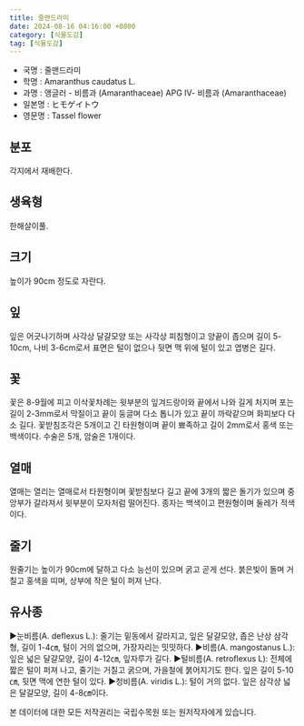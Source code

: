 ```yaml
---
title: 줄맨드라미
date: 2024-08-16 04:16:00 +0800
category: [식물도감]
tag: [식물도감]
---
```




- 국명 : 줄맨드라미
- 학명 : Amaranthus caudatus L.
- 과명 : 앵글러 - 비름과 (Amaranthaceae) APG Ⅳ- 비름과 (Amaranthaceae)
- 일본명 : ヒモゲイトウ
- 영문명 : Tassel flower


## 분포
각지에서 재배한다.
## 생육형
한해살이풀.
## 크기
높이가 90cm 정도로 자란다.
## 잎
잎은 어긋나기하며 사각상 달걀모양 또는 사각상 피침형이고 양끝이 좁으며 길이 5-10cm, 나비 3-6cm로서 표면은 털이 없으나 뒷면 맥 위에 털이 있고 엽병은 길다.
## 꽃
꽃은 8-9월에 피고 이삭꽃차례는 윗부분의 잎겨드랑이와 끝에서 나와 길게 처지며 포는 길이 2-3mm로서 막질이고 끝이 둥글며 다소 톱니가 있고 끝이 까락같으며 화피보다 다소 길다. 꽃받침조각은 5개이고 긴 타원형이며 끝이 뾰족하고 길이 2mm로서 홍색 또는 백색이다. 수술은 5개, 암술은 1개이다.
## 열매
열매는 열리는 열매로서 타원형이며 꽃받침보다 길고 끝에 3개의 짧은 돌기가 있으며 중앙부가 갈라져서 윗부분이 모자처럼 떨어진다. 종자는 백색이고 편원형이며 둘레가 적색이다.
## 줄기
원줄기는 높이가 90cm에 달하고 다소 능선이 있으며 굵고 곧게 선다. 붉은빛이 돌며 거칠고 홍색을 띠며, 상부에 작은 털이 퍼져 난다.
## 유사종
▶눈비름(A. deflexus L.): 줄기는 밑동에서 갈라지고, 잎은 달걀모양, 좁은 난상 삼각형, 길이 1-4㎝, 털이 거의 없으며, 가장자리는 밋밋하다. ▶비름(A. mangostanus L.): 잎은 넓은 달걀모양, 길이 4-12㎝, 잎자루가 길다.▶털비름(A. retroflexus L): 전체에 짧은 털이 퍼져 나고, 줄기는 거칠고 굵으며, 가을철에 붉어지기도 한다. 잎은 길이 5-10㎝, 뒷면 맥에 연한 털이 있다.▶청비름(A. viridis L.): 털이 거의 없다. 잎은 삼각상 넓은 달걀모양, 길이 4-8㎝이다.






본 데이터에 대한 모든 저작권리는 국립수목원 또는 원저작자에게 있습니다.
